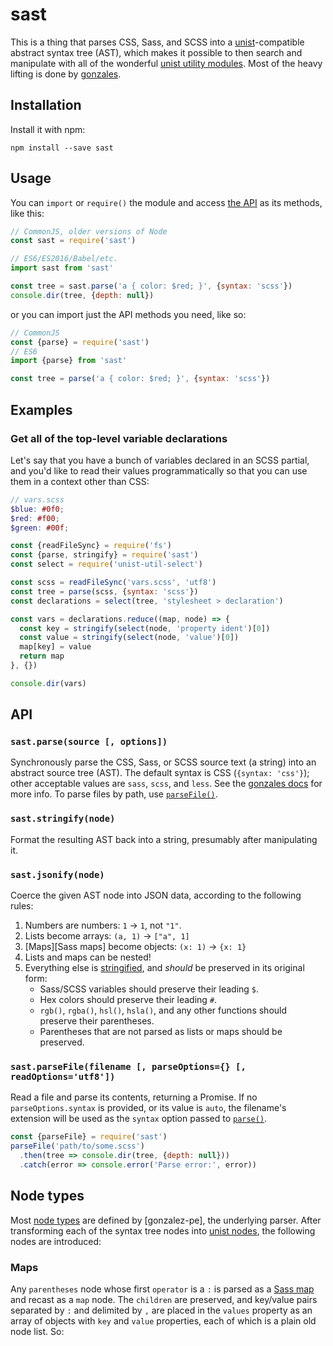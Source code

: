 # sast
This is a thing that parses CSS, Sass, and SCSS into a [unist]-compatible
abstract syntax tree (AST), which makes it possible to then search and
manipulate with all of the wonderful [unist utility modules][utilities]. Most
of the heavy lifting is done by [gonzales].

## Installation
Install it with npm:

```
npm install --save sast
```

## Usage
You can `import` or `require()` the module and access [the API](#api) as its
methods, like this:

```js
// CommonJS, older versions of Node
const sast = require('sast')

// ES6/ES2016/Babel/etc.
import sast from 'sast'

const tree = sast.parse('a { color: $red; }', {syntax: 'scss'})
console.dir(tree, {depth: null})
```

or you can import just the API methods you need, like so:

```js
// CommonJS
const {parse} = require('sast')
// ES6
import {parse} from 'sast'

const tree = parse('a { color: $red; }', {syntax: 'scss'})
```

## Examples

### Get all of the top-level variable declarations
Let's say that you have a bunch of variables declared in an SCSS partial, and
you'd like to read their values programmatically so that you can use them in a
context other than CSS:

```scss
// vars.scss
$blue: #0f0;
$red: #f00;
$green: #00f;
```

```js
const {readFileSync} = require('fs')
const {parse, stringify} = require('sast')
const select = require('unist-util-select')

const scss = readFileSync('vars.scss', 'utf8')
const tree = parse(scss, {syntax: 'scss'})
const declarations = select(tree, 'stylesheet > declaration')

const vars = declarations.reduce((map, node) => {
  const key = stringify(select(node, 'property ident')[0])
  const value = stringify(select(node, 'value')[0])
  map[key] = value
  return map
}, {})

console.dir(vars)
```


## API

### `sast.parse(source [, options])` <a name="parse"></a>
Synchronously parse the CSS, Sass, or SCSS source text (a string) into an
abstract source tree (AST). The default syntax is CSS (`{syntax: 'css'}`);
other acceptable values are `sass`, `scss`, and `less`. See the [gonzales
docs](https://github.com/tonyganch/gonzales-pe#parameters-1) for more info. To
parse files by path, use [`parseFile()`](#parse-file).

### `sast.stringify(node)` <a name="stringify"></a>
Format the resulting AST back into a string, presumably after manipulating it.

### `sast.jsonify(node)` <a name="jsonify"></a>
Coerce the given AST node into JSON data, according to the following rules:

1. Numbers are numbers: `1` -> `1`, not `"1"`.
1. Lists become arrays: `(a, 1)` -> `["a", 1]`
1. [Maps][Sass maps] become objects: `(x: 1)` -> `{x: 1}`
1. Lists and maps can be nested!
1. Everything else is [stringified](#stringify), and _should_ be preserved in
   its original form:
   * Sass/SCSS variables should preserve their leading `$`.
   * Hex colors should preserve their leading `#`.
   * `rgb()`, `rgba()`, `hsl()`, `hsla()`, and any other functions should
     preserve their parentheses.
   * Parentheses that are not parsed as lists or maps should be preserved.

### `sast.parseFile(filename [, parseOptions={} [, readOptions='utf8'])` <a name="parse-file"></a>
Read a file and parse its contents, returning a Promise. If no
`parseOptions.syntax` is provided, or its value is `auto`, the filename's
extension will be used as the `syntax` option passed to [`parse()`](#parse).

```js
const {parseFile} = require('sast')
parseFile('path/to/some.scss')
  .then(tree => console.dir(tree, {depth: null}))
  .catch(error => console.error('Parse error:', error))
```

## Node types
Most [node types] are defined by [gonzalez-pe], the underlying parser. After
transforming each of the syntax tree nodes into [unist nodes], the following
nodes are introduced:

### Maps
Any `parentheses` node whose first `operator` is a `:` is parsed as a [Sass
map] and recast as a `map` node. The `children` are preserved, and key/value
pairs separated by `:` and delimited by `,` are placed in the `values` property
as an array of objects with `key` and `value` properties, each of which is a
plain old node list. So:

```js

```


[gonzales]: https://github.com/tonyganch/gonzales-pe
[node types]: https://github.com/tonyganch/gonzales-pe/blob/dev/docs/node-types.md
[sass map]: https://www.sitepoint.com/using-sass-maps/
[unist]: https://github.com/syntax-tree/unist
[unist nodes]: https://github.com/syntax-tree/unist#unist-nodes
[utilities]: https://github.com/syntax-tree/unist#list-of-utilities
